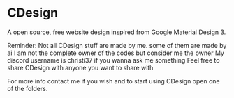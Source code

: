 # CDesign
A open source, free website design inspired from Google Material Design 3.

Reminder:
Not all CDesign stuff are made by me. some of  them are made by ai
I am not the complete owner of the codes but consider me the owner
My discord username is christi37 if you wanna ask me something
Feel free to share CDesign with anyone you want to share with

For more info contact me if you wish and to start using CDesign open one of the folders.
